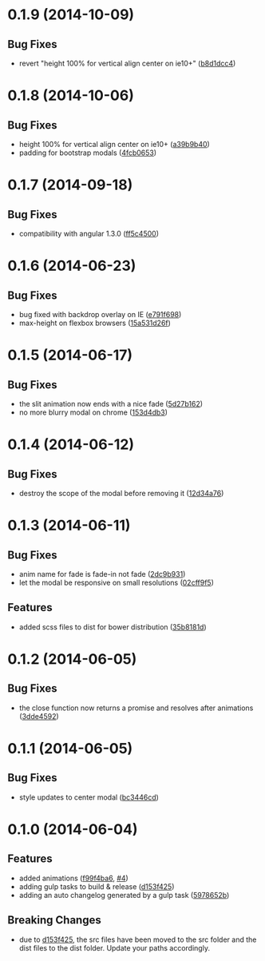 <a name="0.1.9"></a>
# 0.1.9 (2014-10-09)


## Bug Fixes

- revert "height 100% for vertical align center on ie10+"
 ([b8d1dcc4](https://github.com/ocombe/ocModal/commit/b8d1dcc4a22c7516740080b49838c6317806e71e))


<a name="0.1.8"></a>
# 0.1.8 (2014-10-06)


## Bug Fixes

- height 100% for vertical align center on ie10+
 ([a39b9b40](https://github.com/ocombe/ocModal/commit/a39b9b40cf61e4a852e1987a731953044563cd99))
- padding for bootstrap modals
 ([4fcb0653](https://github.com/ocombe/ocModal/commit/4fcb0653dba0a4113d719bc4c9daef4d13758409))


<a name="0.1.7"></a>
# 0.1.7 (2014-09-18)


## Bug Fixes

- compatibility with angular 1.3.0
 ([ff5c4500](https://github.com/ocombe/ocModal/commit/ff5c45009ad0b5b67b3daf826c128831c54f39fe))


<a name="0.1.6"></a>
# 0.1.6 (2014-06-23)


## Bug Fixes

- bug fixed with backdrop overlay on IE
 ([e791f698](https://github.com/ocombe/ocModal/commit/e791f698781ed6b58d7a2053a8254dceaccd4714))
- max-height on flexbox browsers
 ([15a531d26f](https://github.com/ocombe/ocModal/commit/15a531d26ffcac51b5367e3a8e920b03791b9ec7))


<a name="0.1.5"></a>
# 0.1.5 (2014-06-17)


## Bug Fixes

- the slit animation now ends with a nice fade
 ([5d27b162](https://github.com/ocombe/ocModal/commit/5d27b1623cc770d6dc6b18ba0f7e66c41d646989))
- no more blurry modal on chrome
 ([153d4db3](https://github.com/ocombe/ocModal/commit/153d4db3a35c03ed2237a6d832f251903b6954a5))


<a name="0.1.4"></a>
# 0.1.4 (2014-06-12)


## Bug Fixes

- destroy the scope of the modal before removing it
 ([12d34a76](https://github.com/ocombe/ocModal/commit/12d34a76134531a6ec5bbf4b8e04392edb6cf84b))


<a name="0.1.3"></a>
# 0.1.3 (2014-06-11)


## Bug Fixes

- anim name for fade is fade-in not fade
 ([2dc9b931](https://github.com/ocombe/ocModal/commit/2dc9b93119356bad0f19b037e7ec9233fd505c5a))
- let the modal be responsive on small resolutions
 ([02cff9f5](https://github.com/ocombe/ocModal/commit/02cff9f54d94aecb165f8a469847bd7e759dc57a))


## Features

- added scss files to dist for bower distribution
 ([35b8181d](https://github.com/ocombe/ocModal/commit/35b8181d042e1562de9d6ca2568451c4191d83e0))


<a name="0.1.2"></a>
# 0.1.2 (2014-06-05)


## Bug Fixes

- the close function now returns a promise and resolves after animations
 ([3dde4592](https://github.com/ocombe/ocModal/commit/3dde4592bace1b836b2aa4dde8e3ee9a201e31f0))


<a name="0.1.1"></a>
# 0.1.1 (2014-06-05)


## Bug Fixes

- style updates to center modal
 ([bc3446cd](https://github.com/ocombe/ocModal/commit/bc3446cdac3e9f1bf32705814a189b6755b42da2))


<a name="0.1.0"></a>
# 0.1.0 (2014-06-04)


## Features

- added animations
 ([f99f4ba6](https://github.com/ocombe/ocModal/commit/f99f4ba66f808e3760ea67120792a5af6eace63d),
 [#4](https://github.com/ocombe/ocModal/issues/4))
- adding gulp tasks to build & release
 ([d153f425](https://github.com/ocombe/ocModal/commit/d153f425f0e375d9cd8a39ffbf93047c326eb2b0))
- adding an auto changelog generated by a gulp task
 ([5978652b](https://github.com/ocombe/ocModal/commit/5978652b883f14255ac63a0c1bda0af32a747bca))


## Breaking Changes

- due to [d153f425](https://github.com/ocombe/ocModal/commit/d153f425f0e375d9cd8a39ffbf93047c326eb2b0),
  the src files have been moved to the src folder and the dist files to the dist folder. Update your paths accordingly.

